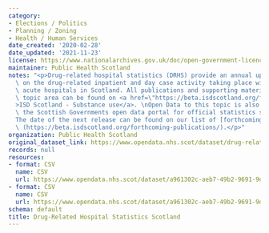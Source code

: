 ```yaml
---
category:
- Elections / Politics
- Planning / Zoning
- Health / Human Services
date_created: '2020-02-28'
date_updated: '2021-11-23'
license: https://www.nationalarchives.gov.uk/doc/open-government-licence/version/3/
maintainer: Public Health Scotland
notes: "<p>Drug-related hospital statistics (DRHS) provide an annual update to figures\
  \ on the drug-related inpatient and day case activity taking place within general\
  \ acute hospitals in Scotland. All publications and supporting material to this\
  \ topic area can be found on <a href=\"https://beta.isdscotland.org/find-publications-and-data/lifestyle-and-behaviours/substance-use/\"\
  >ISD Scotland - Substance use</a>. \nOpen Data to this topic is also available on\
  \ the Scottish Governments open data portal for official statistics statistics.gov.scot.\n\
  The date of the next release can be found on our list of [forthcoming publications]\
  \ (https://beta.isdscotland.org/forthcoming-publications/).</p>"
organization: Public Health Scotland
original_dataset_link: https://www.opendata.nhs.scot/dataset/drug-related-hospital-statistics-scotland
records: null
resources:
- format: CSV
  name: CSV
  url: https://www.opendata.nhs.scot/dataset/a961302c-aeb7-49b2-9691-9d3da82ca0d9/resource/cdd2e229-9955-4d2a-8c9f-d9bc091a602d/download/open-datadrug_related_hospital_stays_healthboard.csv
- format: CSV
  name: CSV
  url: https://www.opendata.nhs.scot/dataset/a961302c-aeb7-49b2-9691-9d3da82ca0d9/resource/46f9d70b-8517-4af3-b65e-dbcd13dfa388/download/open-datadrug_related_hospital_stays_council.csv
schema: default
title: Drug-Related Hospital Statistics Scotland
---
```

